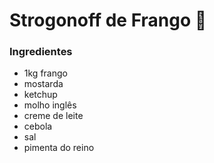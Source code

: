 # Strogonoff de Frango :chicken:

### Ingredientes

- 1kg frango
- mostarda
- ketchup
- molho inglês
- creme de leite
- cebola
- sal
- pimenta do reino